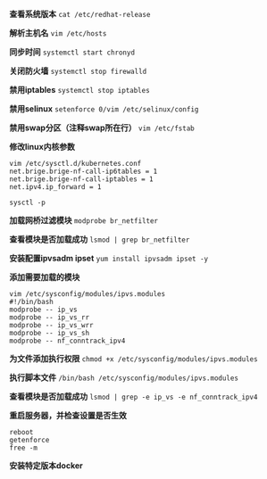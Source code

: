 **查看系统版本**
`cat /etc/redhat-release`

**解析主机名**
`vim /etc/hosts`

**同步时间**
`systemctl start chronyd`

**关闭防火墙**
`systemctl stop firewalld`

**禁用iptables**
`systemctl stop iptables`

**禁用selinux**
`setenforce 0/vim /etc/selinux/config`

**禁用swap分区（注释swap所在行）**
`vim /etc/fstab`

**修改linux内核参数**
```
vim /etc/sysctl.d/kubernetes.conf
net.brige.brige-nf-call-ip6tables = 1
net.brige.brige-nf-call-iptables = 1
net.ipv4.ip_forward = 1

sysctl -p
```

**加载网桥过滤模块**
`modprobe br_netfilter`

**查看模块是否加载成功**
`lsmod | grep br_netfilter`

**安装配置ipvsadm ipset**
`yum install ipvsadm ipset -y`

**添加需要加载的模块**
```
vim /etc/sysconfig/modules/ipvs.modules
#!/bin/bash
modprobe -- ip_vs
modprobe -- ip_vs_rr
modprobe -- ip_vs_wrr
modprobe -- ip_vs_sh
modprobe -- nf_conntrack_ipv4
```

**为文件添加执行权限**
`chmod +x /etc/sysconfig/modules/ipvs.modules `

**执行脚本文件**
`/bin/bash /etc/sysconfig/modules/ipvs.modules`

**查看模块是否加载成功**
`lsmod | grep -e ip_vs -e nf_conntrack_ipv4`

**重启服务器，并检查设置是否生效**
```
reboot
getenforce
free -m
```

**安装特定版本docker**
